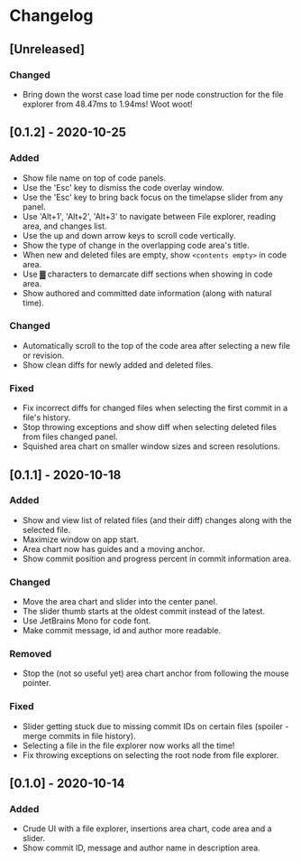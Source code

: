 # Changelog
## [Unreleased]
### Changed
- Bring down the worst case load time per node construction for the file explorer from 48.47ms to 1.94ms! Woot woot!

## [0.1.2] - 2020-10-25
### Added
- Show file name on top of code panels.
- Use the 'Esc' key to dismiss the code overlay window.
- Use the 'Esc' key to bring back focus on the timelapse slider from any panel.
- Use 'Alt+1', 'Alt+2', 'Alt+3' to navigate between File explorer, reading area, and changes list.
- Use the up and down arrow keys to scroll code vertically.
- Show the type of change in the overlapping code area's title.
- When new and deleted files are empty, show `<contents empty>` in code area.
- Use ▓ characters to demarcate diff sections when showing in code area.
- Show authored and committed date information (along with natural time).

### Changed
- Automatically scroll to the top of the code area after selecting a new file or revision.
- Show clean diffs for newly added and deleted files.

### Fixed
- Fix incorrect diffs for changed files when selecting the first commit in a file's history.
- Stop throwing exceptions and show diff when selecting deleted files from files changed panel.
- Squished area chart on smaller window sizes and screen resolutions.

## [0.1.1] - 2020-10-18
### Added
- Show and view list of related files (and their diff) changes along with the selected file.
- Maximize window on app start.
- Area chart now has guides and a moving anchor.
- Show commit position and progress percent in commit information area.

### Changed
- Move the area chart and slider into the center panel.
- The slider thumb starts at the oldest commit instead of the latest.
- Use JetBrains Mono for code font.
- Make commit message, id and author more readable.

### Removed
- Stop the (not so useful yet) area chart anchor from following the mouse pointer.

### Fixed
- Slider getting stuck due to missing commit IDs on certain files (spoiler - merge commits in file history).
- Selecting a file in the file explorer now works all the time!
- Fix throwing exceptions on selecting the root node from file explorer.

## [0.1.0] - 2020-10-14
### Added
- Crude UI with a file explorer, insertions area chart, code area and a slider.
- Show commit ID, message and author name in description area.
